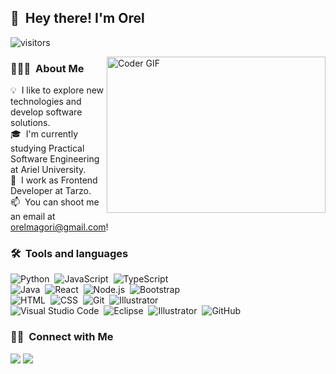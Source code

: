 
<!-- ![Aditya Vikram Singh Banner](https://raw.githubusercontent.com/AVS1508/AVS1508/master/assets/Aditya%20Vikram%20Singh%20Banner.jpg) -->

<!-- <img alt="Night Coding" src="./assets/Hand%20Wave.gif" width='40' align="left"/><h2>Hey there! I'm Orel</h2> -->
<!-- <img alt="Night Coding" src="https://raw.githubusercontent.com/AVS1508/AVS1508/master/assets/Night-Coding.gif" align="right"/> -->


## 👋 &nbsp;Hey there! I'm Orel
![visitors](https://visitor-badge.glitch.me/badge?page_id=OreMagori&left_color=green&right_color=red)

<img alt="Coder GIF" align="right" height=250 width=350 src="https://images.squarespace-cdn.com/content/v1/5769fc401b631bab1addb2ab/1541580611624-TE64QGKRJG8SWAIUS7NS/ke17ZwdGBToddI8pDm48kPoswlzjSVMM-SxOp7CV59BZw-zPPgdn4jUwVcJE1ZvWQUxwkmyExglNqGp0IvTJZamWLI2zvYWH8K3-s_4yszcp2ryTI0HqTOaaUohrI8PI6FXy8c9PWtBlqAVlUS5izpdcIXDZqDYvprRqZ29Pw0o/coding-freak.gif" />

### 👨🏻‍💻 &nbsp;About Me

💡 &nbsp;I like to explore new technologies and develop software solutions.\
🎓 &nbsp;I'm currently studying Practical Software Engineering at Ariel University.\
🌱 &nbsp;I work as Frontend Developer at Tarzo.\
📫 &nbsp;You can shoot me an email at orelmagori@gmail.com!
<!-- 📄 &nbsp;Please have a look at my [Résumé](https://www.adityavsingh.com/resume.html) for more details about me. I'm open to feedback and suggestions!
✍️ &nbsp;In my free time, I pursue Graphic Design and Blog Writing as hobbies/side hustles.\
💬 &nbsp;Feel free to reach out to me for pro bono consulting and volunteering, or just for some interesting discussion.\ -->


### 🛠 &nbsp;Tools and languages

![Python](https://img.shields.io/badge/-Python-05122A?style=flat&logo=python)&nbsp;
![JavaScript](https://img.shields.io/badge/-JavaScript-05122A?style=flat&logo=javascript)&nbsp;
![TypeScript](https://img.shields.io/badge/-TypeScript-05122A?style=flat&logo=typescript)\
![Java](https://img.shields.io/badge/-Java-05122A?style=flat&logo=Java&logoColor=FFA518)&nbsp;
![React](https://img.shields.io/badge/-React-05122A?style=flat&logo=react)&nbsp;
![Node.js](https://img.shields.io/badge/-Node.js-05122A?style=flat&logo=node.js)&nbsp;
![Bootstrap](https://img.shields.io/badge/-Bootstrap-05122A?style=flat&logo=bootstrap&logoColor=563D7C)\
![HTML](https://img.shields.io/badge/-HTML-05122A?style=flat&logo=HTML5)&nbsp;
![CSS](https://img.shields.io/badge/-CSS-05122A?style=flat&logo=CSS3&logoColor=1572B6)&nbsp;
![Git](https://img.shields.io/badge/-Git-05122A?style=flat&logo=git)&nbsp;
![Illustrator](https://img.shields.io/badge/-Illustrator-05122A?style=flat&logo=adobe-illustrator)\
![Visual Studio Code](https://img.shields.io/badge/-Visual%20Studio%20Code-05122A?style=flat&logo=visual-studio-code&logoColor=007ACC)&nbsp;
![Eclipse](https://img.shields.io/badge/-Eclipse-05122A?style=flat&logo=eclipse-ide&logoColor=2C2255)&nbsp;
![Illustrator](https://img.shields.io/badge/-Illustrator-05122A?style=flat&logo=adobe-illustrator)&nbsp;
![GitHub](https://img.shields.io/badge/-GitHub-05122A?style=flat&logo=github)&nbsp;
<!-- 
### ⚙️ &nbsp;GitHub Analytics

<p align="center">
<a href="https://github.com/AVS1508">
  <img height="180em" src="https://github-readme-stats-eight-theta.vercel.app/api?username=AVS1508&show_icons=true&theme=algolia&include_all_commits=true&count_private=true"/>
  <img height="180em" src="https://github-readme-stats-eight-theta.vercel.app/api/top-langs/?username=AVS1508&layout=compact&langs_count=8&theme=algolia"/>
</a>
</p> -->

### 🤝🏻 &nbsp;Connect with Me

<!-- <p align="center"> -->
<a href="https://linkedin.com/in/orel-magori"><img src="https://img.shields.io/badge/-Orel%20Magori%20Singh-0077B5?style=flat&logo=Linkedin&logoColor=white"/></a>
<a href="mailto:orelmagori@gmail.com"><img src="https://img.shields.io/badge/-orelmagori@gmail.com-D14836?style=flat&logo=Gmail&logoColor=white"/></a>
   
 

<!-- =================================================================== -->

<!-- 
<div align="center">

<h3> 📫 Contact Me:</h3>

[![Linkedin Badge](https://img.shields.io/badge/-OreMagori-blue?style=flat-square&logo=Linkedin&logoColor=white&link=https://www.linkedin.com/in/orel-magori)](https://www.linkedin.com/in/orel-magori)

![visitors](https://visitor-badge.glitch.me/badge?page_id=OreMagori&left_color=green&right_color=red)

📫 How to reach me: orelmagori@gmail.com

<!-- [![OrelMagori's GitHub stats-Dark](https://github-readme-stats.vercel.app/api?username=OrelMagori&show_icons=true&theme=radical#gh-dark-mode-only)](https://github.com/OrelMagori/github-readme-stats#gh-dark-mode-only)
[![OrelMagori's GitHub stats-Light](https://github-readme-stats.vercel.app/api?username=OrelMagori&show_icons=true&theme=default#gh-light-mode-only)](https://github.com/OrelMagori/github-readme-stats#gh-light-mode-only)


[![Top Langs](https://github-readme-stats.vercel.app/api/top-langs/?username=OrelMagori&&hide=jupyter%20notebook&layout=compact&theme=radical#gh-dark-mode-only)](https://github.com/OrelMagori/github-readme-stats#gh-dark-mode-only)
[![Top Langs](https://github-readme-stats.vercel.app/api/top-langs/?username=OrelMagori&&hide=jupyter%20notebook&layout=compact&theme=default#gh-light-mode-only)](https://github.com/OrelMagori/github-readme-stats#gh-light-mode-only)

   -->
</div>
<div align="center">
<!-- 
<h3 align="left">Tools and languages:</h3>
<p align="center">
<a href="https://www.java.com" target="Java"> <img src="https://github.com/devicons/devicon/blob/master/icons/java/java-original-wordmark.svg" title="Java" alt="Java" width="40" height="40"/>  </a>
<a href="https://www.python.org" target="Python"> <img src="https://github.com/devicons/devicon/blob/master/icons/python/python-original-wordmark.svg" alt="Python" width="40" height="40"/>  </a>
<a href="https://www.jetbrains.com/idea/" title="Intellij IDEA"> <img src="https://github.com/tomchen/stack-icons/blob/master/logos/intellij-idea.svg" alt="Intellij IDEA" width="40" height="40"/></a>  
<a href="https://www.jetbrains.com/pycharm/" target="PyCharm"> <img src="https://github.com/tomchen/stack-icons/blob/master/logos/pycharm.svg" alt="PyCharm" width="40" height="40"/></a>
 <a href="https://he.wikipedia.org/wiki/MySQL" target="MySQL"> <img src="https://github.com/devicons/devicon/blob/master/icons/mysql/mysql-original-wordmark.svg" title="MySQL"  alt="MySQL" width="40" height="40"/>  </a>
<img src="https://github.com/devicons/devicon/blob/master/icons/react/react-original-wordmark.svg" title="React" alt="React" width="40" height="40"/>
 <img src="https://github.com/devicons/devicon/blob/master/icons/nodejs/nodejs-original-wordmark.svg" title="NodeJS" alt="NodeJS" width="40" height="40"/>
 <img src="https://github.com/devicons/devicon/blob/master/icons/javascript/javascript-original.svg" title="JavaScript" alt="JavaScript" width="40" height="40"/>
<img src="https://github.com/devicons/devicon/blob/master/icons/mongodb/mongodb-original-wordmark.svg" alt="MongoDB" width="40" height="40"/>
<img src="https://github.com/devicons/devicon/blob/master/icons/spring/spring-original-wordmark.svg" alt="Spring" width="40" height="40"/>
<img src="https://github.com/devicons/devicon/blob/master/icons/typescript/typescript-original.svg" alt="TypeScript" width="40" height="40"/>
<img src="https://github.com/devicons/devicon/blob/master/icons/vscode/vscode-original-wordmark.svg" alt="VSCode" width="40" height="40"/>
 <a href="https://en.wikipedia.org/wiki/HTML5" target="html"> <img src="https://github.com/devicons/devicon/blob/master/icons/html5/html5-plain-wordmark.svg" alt="HTML" width="40" height="40"/>  </a>
 <img src="https://github.com/devicons/devicon/blob/master/icons/css3/css3-plain-wordmark.svg" alt="CSS" width="40" height="40"/>
</div> -->


